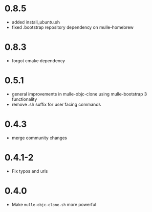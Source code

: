 0.8.5
===

* added install_ubuntu.sh
* fixed .bootstrap repository dependency on mulle-homebrew


0.8.3
===

* forgot cmake dependency

0.5.1
====

* general improvements in mulle-objc-clone using mulle-bootstrap 3 functionality
* remove .sh suffix for user facing commands

0.4.3
====

* merge community changes

0.4.1-2
====

* Fix typos and urls

0.4.0
====

* Make `mulle-objc-clone.sh` more powerful
